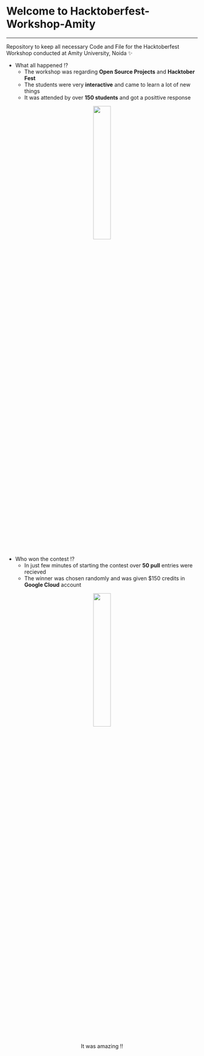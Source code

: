 # Welcome to Hacktoberfest-Workshop-Amity
***
Repository to keep all necessary Code and File for the Hacktoberfest Workshop conducted at Amity University, Noida ✨

- What all happened !?  
  + The workshop was regarding **Open Source Projects** and **Hacktober Fest**  
  + The students were very **interactive** and came to learn a lot of new things  
  + It was attended by over **150 students** and got a posittive response

<p align = "center"><img src = "https://media.giphy.com/media/du3J3cXyzhj75IOgvA/giphy.gif" width = 30%></p>

- Who won the contest !?
  + In just few minutes of starting the contest over **50 pull** entries were recieved  
  + The winner was chosen randomly and was given $150 credits in **Google Cloud** account
  
<p align = "center"><img src = "https://media.giphy.com/media/XRnbDusSE2cBG/giphy.gif" width = 30%></p>
<center>It was amazing !!</center>
